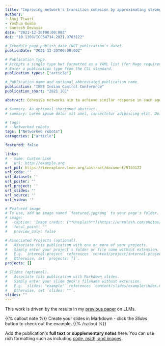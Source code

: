 ```yaml
---
title: "Improving network's transition cohesion by approximating strongly damped waves using delayed self reinforcement"
authors:
- Anuj Tiwari
- Yoshua Gombo
- Santosh Devasia
date: "2021-12-20T00:00:00Z"
doi: "10.1109/ICC54714.2021.9703122"

# Schedule page publish date (NOT publication's date).
publishDate: "2021-12-20T00:00:00Z"

# Publication type.
# Accepts a single type but formatted as a YAML list (for Hugo requirements).
# Enter a publication type from the CSL standard.
publication_types: ["article"]

# Publication name and optional abbreviated publication name.
publication: "IEEE Indian Control Conference"
publication_short: "2021 ICC"

abstract: Cohesive networks aim to achieve similar response in each agent not only at steady state but also during transitions from one consensus value to another. Standard consensus-based approaches approximate the diffusion equation, which leads to decay of transition information for agents that are farther away from the leader, and results in loss of cohesion during rapid changes. Increasing the alignment strength in standard first-order consensus-based approaches enables each agent to respond faster to the changes in neighbor states. Nevertheless, it does not necessarily increase cohesion during the transition. Moreover, increasing the alignment strength also requires an increase in update bandwidth. In contrast, delayed self reinforcement (DSR) approach enables increased cohesion without increasing the update bandwidth. The main contribution of this article is to explain this increased cohesion with DSR by showing that the DSR approximates a strongly damped wave equation, where each agent not only attempts to align with its neighboring states but also to align with the rate of change of its neighboring states.

# Summary. An optional shortened abstract.
# summary: Lorem ipsum dolor sit amet, consectetur adipiscing elit. Duis posuere tellus ac convallis placerat. Proin tincidunt magna sed ex sollicitudin condimentum.

# tags:
# - Networked robots
tags: ["Networked robots"]
categories: ["article"]

featured: false

links:
# - name: Custom Link
#   url: http://example.org
url_pdf: https://ieeexplore.ieee.org/abstract/document/9703122
url_code: ''
url_dataset: ''
url_poster: ''
url_project: ''
url_slides: ''
url_source: ''
url_video: ''

# Featured image
# To use, add an image named `featured.jpg/png` to your page's folder. 
# image:
#   caption: 'Image credit: [**Unsplash**](https://unsplash.com/photos/s9CC2SKySJM)'
#   focal_point: ""
#   preview_only: false

# Associated Projects (optional).
#   Associate this publication with one or more of your projects.
#   Simply enter your project's folder or file name without extension.
#   E.g. `internal-project` references `content/project/internal-project/index.md`.
#   Otherwise, set `projects: []`.
projects: []

# Slides (optional).
#   Associate this publication with Markdown slides.
#   Simply enter your slide deck's filename without extension.
#   E.g. `slides: "example"` references `content/slides/example/index.md`.
#   Otherwise, set `slides: ""`.
slides: ""
---
```


This work is driven by the results in my [previous paper](/publication/conference-paper/) on LLMs.

{{% callout note %}}
Create your slides in Markdown - click the *Slides* button to check out the example.
{{% /callout %}}

Add the publication's **full text** or **supplementary notes** here. You can use rich formatting such as including [code, math, and images](https://docs.hugoblox.com/content/writing-markdown-latex/).
